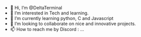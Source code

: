 - 👋 Hi, I’m @DeltaTerminal
- 👀 I’m interested in Tech and learning.
- 🌱 I’m currently learning python, C and Javascript
- 💞️ I’m looking to collaborate on nice and innovative projects.
- 📫 How to reach me by Discord : ...

<!---
DeltaTerminal/DeltaTerminal is a ✨ special ✨ repository because its `README.md` (this file) appears on your GitHub profile.
You can click the Preview link to take a look at your changes.
--->
